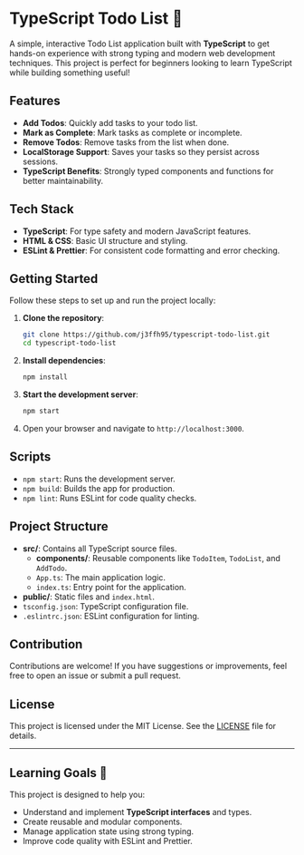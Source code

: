 # TypeScript Todo List 📝

A simple, interactive Todo List application built with **TypeScript** to get hands-on experience with strong typing and modern web development techniques. This project is perfect for beginners looking to learn TypeScript while building something useful!

## Features

- **Add Todos**: Quickly add tasks to your todo list.
- **Mark as Complete**: Mark tasks as complete or incomplete.
- **Remove Todos**: Remove tasks from the list when done.
- **LocalStorage Support**: Saves your tasks so they persist across sessions.
- **TypeScript Benefits**: Strongly typed components and functions for better maintainability.

## Tech Stack

- **TypeScript**: For type safety and modern JavaScript features.
- **HTML & CSS**: Basic UI structure and styling.
- **ESLint & Prettier**: For consistent code formatting and error checking.

## Getting Started

Follow these steps to set up and run the project locally:

1. **Clone the repository**:
    ```bash
    git clone https://github.com/j3ffh95/typescript-todo-list.git
    cd typescript-todo-list
    ```

2. **Install dependencies**:
    ```bash
    npm install
    ```

3. **Start the development server**:
    ```bash
    npm start
    ```

4. Open your browser and navigate to `http://localhost:3000`.

## Scripts

- `npm start`: Runs the development server.
- `npm build`: Builds the app for production.
- `npm lint`: Runs ESLint for code quality checks.

## Project Structure

- **src/**: Contains all TypeScript source files.
  - **components/**: Reusable components like `TodoItem`, `TodoList`, and `AddTodo`.
  - `App.ts`: The main application logic.
  - `index.ts`: Entry point for the application.
- **public/**: Static files and `index.html`.
- `tsconfig.json`: TypeScript configuration file.
- `.eslintrc.json`: ESLint configuration for linting.

## Contribution

Contributions are welcome! If you have suggestions or improvements, feel free to open an issue or submit a pull request.

## License

This project is licensed under the MIT License. See the [LICENSE](LICENSE) file for details.

---

## Learning Goals 🎯

This project is designed to help you:

- Understand and implement **TypeScript interfaces** and types.
- Create reusable and modular components.
- Manage application state using strong typing.
- Improve code quality with ESLint and Prettier.
